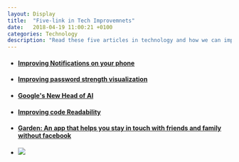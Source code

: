 ```yaml
---
layout: Display
title:  "Five-link in Tech Improvemnets"
date:   2018-04-19 11:00:21 +0100
categories: Technology
description: "Read these five articles in technology and how we can improve technology in our lives."
---
```



<ul>
    <li>
        <a href="https://www.theverge.com/2018/4/18/17243712/iphone-android-notifications-processor" target="_blank"><h4>Improving Notifications on your phone</h4>
        </a>
    </li>
    <li>
        <a href="https://tympanus.net/codrops/2018/04/18/password-strength-visualization/" target="_blank"><h4>Improving password strength visualization</h4>
        </a>
    </li>
    <li>
        <a href="https://www.wired.com/story/googles-new-ai-head-is-so-smart-he-doesnt-need-ai/" target="_blank"><h4>Google's New Head of AI</h4>
        </a>
    </li>
    <li>
        <a href="https://medium.freecodecamp.org/how-to-columnize-your-code-to-improve-readability-f1364e2e77ba" target="_blank"><h4>Improving code Readability</h4>
        </a>
    </li>
    <li>
        <a href="https://techcrunch.com/2018/04/10/a-new-app-called-garden-helps-you-stay-in-touch-with-friends-and-family-without-facebook/" target="_blank"><h4>Garden: An app that helps you stay in touch with friends and family without facebook</h4>
        </a>
    </li>
    <li>
        <img src="my-links/assets/Pics/img.JPG"/>
    </li>
</ul>